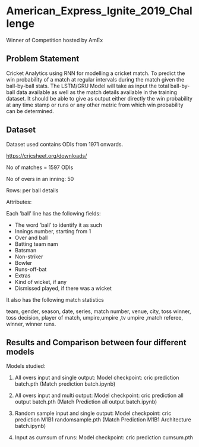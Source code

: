 # American_Express_Ignite_2019_Challenge
Winner of Competition hosted by AmEx

## Problem Statement
Cricket Analytics using RNN for modelling a cricket match.
To predict the win probability of a match at regular intervals during the match given the ball-by-ball stats.
The LSTM/GRU Model will take as input the total ball-by-ball data available as well as the match details
available in the training dataset. It should be able to give as output either directly the win probability at
any time stamp or runs or any other metric from which win probability can be determined.

## Dataset
Dataset used contains ODIs from 1971 onwards.

https://cricsheet.org/downloads/

No of matches = 1597 ODIs

No of overs in an inning: 50

Rows: per ball details

Attributes:

Each ’ball’ line has the following fields:

* The word ’ball’ to identify it as such
* Innings number, starting from 1
* Over and ball
* Batting team nam
* Batsman
* Non-striker
* Bowler
* Runs-off-bat
* Extras
* Kind of wicket, if any
* Dismissed played, if there was a wicket

It also has the following match statistics

team, gender, season, date, series, match number, venue, city, toss winner, toss decision, player of match,
umpire,umpire ,tv umpire ,match referee, winner, winner runs.

## Results and Comparison between four different models

Models studied:

1. All overs input and single output:
Model checkpoint: cric prediction batch.pth
(Match prediction batch.ipynb)

2. All overs input and multi output:
Model checkpoint: cric prediction all output batch.pth
(Match Prediction all output batch.ipynb)

3. Random sample input and single output:
Model checkpoint: cric prediction M1B1 randomsample.pth
(Match Prediction M1B1 Architecture batch.ipynb)

4. Input as cumsum of runs:
Model checkpoint: cric prediction cumsum.pth
